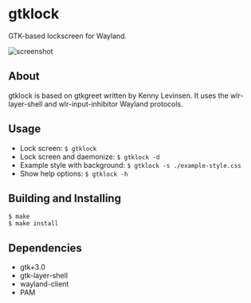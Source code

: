 # gtklock
GTK-based lockscreen for Wayland.

![screenshot](https://user-images.githubusercontent.com/21199271/169087480-af61f915-7ab9-40a7-bf73-85fb2ca8586b.png)
## About
gtklock is based on gtkgreet written by Kenny Levinsen.
It uses the wlr-layer-shell and wlr-input-inhibitor Wayland protocols.
## Usage
- Lock screen: `$ gtklock`
- Lock screen and daemonize: `$ gtklock -d`
- Example style with background: `$ gtklock -s ./example-style.css`
- Show help options: `$ gtklock -h`
## Building and Installing
```
$ make
$ make install
```
## Dependencies
- gtk+3.0
- gtk-layer-shell
- wayland-client
- PAM
